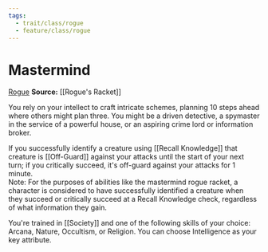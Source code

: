```yaml
---
tags:
  - trait/class/rogue
  - feature/class/rogue
---
```

# Mastermind

[Rogue](Rogue.md "Class Trait")
**Source:** [[Rogue's Racket]]

You rely on your intellect to craft intricate schemes, planning 10 steps ahead where others might plan three. You might be a driven detective, a spymaster in the service of a powerful house, or an aspiring crime lord or information broker.  
  
If you successfully identify a creature using [[Recall Knowledge]] that creature is [[Off-Guard]] against your attacks until the start of your next turn; if you critically succeed, it's off-guard against your attacks for 1 minute.  
	Note: For the purposes of abilities like the mastermind rogue racket, a character is considered to have successfully identified a creature when they succeed or critically succeed at a Recall Knowledge check, regardless of what information they gain.
  
You're trained in [[Society]] and one of the following skills of your choice: Arcana, Nature, Occultism, or Religion. You can choose Intelligence as your key attribute.